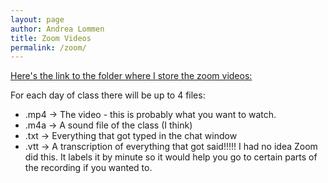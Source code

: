 ```yaml
---
layout: page
author: Andrea Lommen
title: Zoom Videos 
permalink: /zoom/
---
```


[Here's the link to the folder where I store the zoom videos:](https://haverford.box.com/s/j0e88qh9jmgf98ew2xjpn338d49hwz59)

For each day of class there will be up to 4 files:

* .mp4 -> The video - this is probably what you want to watch.
* .m4a -> A sound file of the class (I think)
* .txt -> Everything that got typed in the chat window
* .vtt -> A transcription of everything that got said!!!!!  I had no idea Zoom did this.    It labels it by minute so it would help you go to certain parts of the recording if you wanted to.

